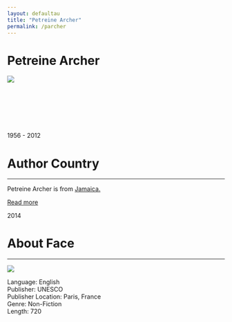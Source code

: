 ```yaml
---
layout: defaultau
title: "Petreine Archer"
permalink: /parcher
---
```

<!-- partial:index.partial.html -->
<div class="content">
    <h1>Petreine Archer</h1>
    <div class="quote">
        <div><img src="https://ran-s3.s3.amazonaws.com/petrinearcher.com/s3fs-public/images/pa-feature.jpg" class="logo"></div>
    </div>
    <div class="timeline">
        <div style="padding-bottom:100px;"></div>
        <div class="block">
            <div class="date right"><p class="right">1956 - 2012</p></div>
            <div class="dot"></div>
            <div class="left first">
            <div class="author_country">
                <h1>Author Country</h1><hr>
            <div class="aclocation"><p>Petreine Archer is from <a href="http://localhost:4000/4">Jamaica.</a></p></div>
                <div class="acreadmore"><a href="https://en.wikipedia.org/wiki/Petrine_Archer-Straw" target="_blank">Read more</a></div>
            </div>
            </div>
        </div>
        <div class="block">
            <div class="date left"><p class="left">2014</p></div>
            <div class="dot"></div>
            <div class="right">
                <h1>About Face</h1><hr>
                <p><img src="https://archivalencounters.commons.gc.cuny.edu/files/2019/03/about-face-300x169.png"></p>
                <p>
                Language: English<br>
                Publisher: UNESCO<br>
                Publisher Location: Paris, France<br>
                Genre: Non-Fiction<br>
                Length: 720<br>
                </p>
            </div>
        </div>


</div>
<!-- partial -->
  <script src='https://cdnjs.cloudflare.com/ajax/libs/jquery/3.1.1/jquery.min.js'></script><script  src="assets/js/authorscript.js"></script>
